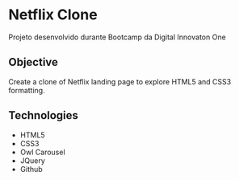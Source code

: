# Netflix Clone 
Projeto desenvolvido durante Bootcamp da Digital Innovaton One
## Objective
Create a clone of Netflix landing page to explore HTML5 and CSS3 formatting.
## Technologies
 + HTML5
 + CSS3
 + Owl Carousel
 + JQuery
 + Github

